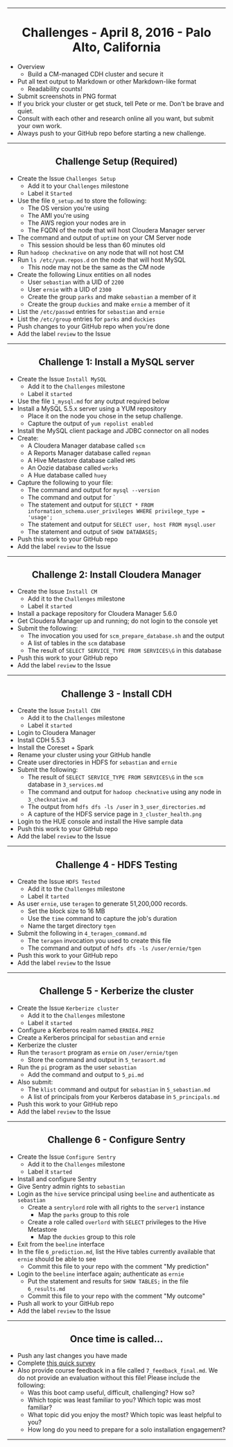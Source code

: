 <!-- CSS work goes here for the time being -->
<!-- set a:link text-decoration to none -->
<!-- set a:hover text-decoration to underline -->
<!-- http://forums.markdownpad.com/discussion/143/include-pdf-pagebreak-instructions-in-markdown/p1 -->

---
<div style="page-break-after: always;"></div>

# <center> Challenges - April 8, 2016 - Palo Alto, California

* Overview
    * Build a CM-managed CDH cluster and secure it
* Put all text output to Markdown or other Markdown-like format
    * Readability counts!
* Submit screenshots in PNG format
* If you brick your cluster or get stuck, tell Pete or me. Don't be brave and quiet.
* Consult with each other and research online all you want, but submit your own work.
* Always push to your GitHub repo before starting a new challenge.

---
<div style="page-break-after: always;"></div>

## <center> Challenge Setup (Required)

* Create the Issue `Challenges Setup`
    * Add it to your `Challenges` milestone
    * Label it `Started`
* Use the file `0_setup.md` to store the following:
    * The OS version you're using
    * The AMI you're using
    * The AWS region your nodes are in
    * The FQDN of the node that will host Cloudera Manager server
* The command and output of `uptime` on your CM Server node
    * This session should be less than 60 minutes old
* Run `hadoop checknative` on any node that will not host CM
* Run `ls /etc/yum.repos.d` on the node that will host MySQL
    * This node may not be the same as the CM node
* Create the following Linux entities on all nodes
    * User `sebastian` with a UID of `2200`
    * User `ernie` with a UID of `2300`
    * Create the group `parks` and make `sebastian` a member of it
    * Create the group `duckies` and make `ernie` a member of it
* List the `/etc/passwd` entries for `sebastian` and `ernie`
* List the `/etc/group` entries for `parks` and `duckies`
* Push changes to your GitHub repo when you're done
* Add the label `review` to the Issue

---
<div style="page-break-after: always;"></div>

## <center> Challenge 1: Install a MySQL server

* Create the Issue `Install MySQL`
    * Add it to the `Challenges` milestone
    * Label it `started`
* Use the file `1_mysql.md` for any output required below
* Install a MySQL 5.5.x server using a YUM repository
    * Place it on the node you chose in the setup challenge.
    * Capture the output of `yum repolist enabled`
* Install the MySQL client package and JDBC connector on all nodes
* Create:
    * A Cloudera Manager database called `scm` 
    * A Reports Manager database called `repman`
    * A Hive Metastore database called `HMS`
    * An Oozie database called `works`
    * A Hue database called `huey`
* Capture the following to your file:
    * The command and output for `mysql --version`
    * The command and output for `
    * The statement and output for `SELECT * FROM information_schema.user_privileges WHERE privilege_type = 'usage';`
    * The statement and output for `SELECT user, host FROM mysql.user`
    * The statement and output of `SHOW DATABASES;`
* Push this work to your GitHub repo
* Add the label `review` to the Issue

---
<div style="page-break-after: always;"></div>

## <center> Challenge 2: Install Cloudera Manager

* Create the Issue `Install CM`
    * Add it to the `Challenges` milestone
    * Label it `started`
* Install a package repository for Cloudera Manager 5.6.0
* Get Cloudera Manager up and running; do not login to the console yet
* Submit the following:
    * The invocation you used for `scm_prepare_database.sh` and the output
    * A list of tables in the `scm` database
    * The result of `SELECT SERVICE_TYPE FROM SERVICES\G` in this database
* Push this work to your GitHub repo
* Add the label `review` to the Issue

---
<div style="page-break-after: always;"></div>

## <center> Challenge 3 - Install CDH

* Create the Issue `Install CDH`
    * Add it to the `Challenges` milestone
    * Label it `started`
* Login to Cloudera Manager
* Install CDH 5.5.3
* Install the Coreset + Spark
* Rename your cluster using your GitHub handle
* Create user directories in HDFS for `sebastian` and `ernie`
* Submit the following:
    * The result of `SELECT SERVICE_TYPE FROM SERVICES\G` in the `scm` database in `3_services.md`
    * The command and output for `hadoop checknative` using any node in `3_checknative.md`
    * The output from `hdfs dfs -ls /user` in `3_user_directories.md`
    * A capture of the HDFS service page in `3_cluster_health.png`
* Login to the HUE console and install the Hive sample data
* Push this work to your GitHub repo
* Add the label `review` to the Issue

---
<div style="page-break-after: always;"></div>

## <center> Challenge 4 - HDFS Testing

* Create the Issue `HDFS Tested`
    * Add it to the `Challenges` milestone
    * Label it `tarted`
* As user `ernie`, use `teragen` to generate 51,200,000 records.
    * Set the block size to 16 MB
    * Use the `time` command to capture the job's duration
    * Name the target directory `tgen`
* Submit the following in `4_teragen_command.md`
    * The `teragen` invocation you used to create this file
    * The command and output of `hdfs dfs -ls /user/ernie/tgen` 
* Push this work to your GitHub repo
* Add the label `review` to the Issue

---
<div style="page-break-after: always;"></div>

## <center> Challenge 5 - Kerberize the cluster

* Create the Issue `Kerberize cluster`
    * Add it to the `Challenges` milestone
    * Label it `started`
* Configure a Kerberos realm named `ERNIE4.PREZ`
* Create a Kerberos principal for `sebastian` and `ernie`
* Kerberize the cluster
* Run the `terasort` program as `ernie` on `/user/ernie/tgen`
    * Store the command and output in `5_terasort.md`
* Run the `pi` program as the user `sebastian`
    * Add the command and output to `5_pi.md`
* Also submit:
    * The `klist` command and output for `sebastian` in `5_sebastian.md`
    * A list of principals from your Kerberos database in `5_principals.md`
* Push this work to your GitHub repo
* Add the label `review` to the Issue

---
<div style="page-break-after: always;"></div>

## <center> Challenge 6 - Configure Sentry

* Create the Issue `Configure Sentry`
    * Add it to the `Challenges` milestone
    * Label it `started`
* Install and configure Sentry
* Give Sentry admin rights to `sebastian`
* Login as the `hive` service principal using `beeline` and authenticate as `sebastian`
    * Create a `sentrylord` role with all rights to the `server1` instance
        * Map the `parks` group to this role
    * Create a role called `overlord` with `SELECT` privileges to the Hive Metastore
        * Map the `duckies` group to this role
* Exit from the `beeline` interface
* In the file `6_prediction.md`, list the Hive tables currently available that `ernie` should be able to see
    * Commit this file to your repo with the comment "My prediction"
* Login to the `beeline` interface again; authenticate as `ernie`
    * Put the statement and results for `SHOW TABLES;` in the file `6_results.md`
    * Commit this file to your repo with the comment "My outcome"
* Push all work to your GitHub repo
* Add the label `review` to the Issue

---
<div style="page-break-after: always;"></div>

## <center> Once time is called...

* Push any last changes you have made
* Complete [this quick survey](https://docs.google.com/forms/d/1cFfvTHKz8TEYZgkkZSQFAYtULxsuc-S1qE2kiDFSrBo/viewform)
* Also provide course feedback in a file called `7_feedback_final.md`. We do not provide an 
evaluation without this file! Please include the following:
    * Was this boot camp useful, difficult, challenging? How so?
    * Which topic was least familiar to you? Which topic was most familiar?
    * What topic did you enjoy the most? Which topic was least helpful to you?
    * How long do you need to prepare for a solo installation engagement?

---
<div style="page-break-after: always;"></div>
